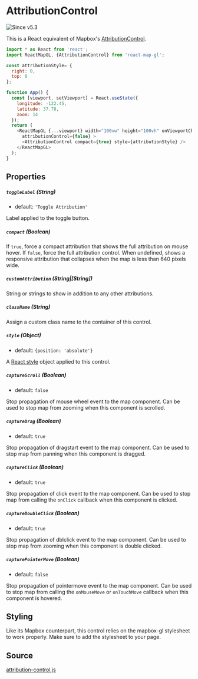 # AttributionControl

![Since v5.3](https://img.shields.io/badge/since-v5.3-green)

This is a React equivalent of Mapbox's [AttributionControl](https://docs.mapbox.com/mapbox-gl-js/api/#attributioncontrol).

```js
import * as React from 'react';
import ReactMapGL, {AttributionControl} from 'react-map-gl';

const attributionStyle= {
  right: 0,
  top: 0
};

function App() {
  const [viewport, setViewport] = React.useState({
    longitude: -122.45,
    latitude: 37.78,
    zoom: 14
  });
  return (
    <ReactMapGL {...viewport} width="100vw" height="100vh" onViewportChange={setViewport}
      attributionControl={false} >
      <AttributionControl compact={true} style={attributionStyle} />
    </ReactMapGL>
  );
}
```

## Properties

##### `toggleLabel` (String)

- default: `'Toggle Attribution'`

Label applied to the toggle button.

##### `compact` (Boolean)

If `true`, force a compact attribution that shows the full attribution on mouse hover. If `false`, force the full attribution control. When undefined, shows a responsive attribution that collapses when the map is less than 640 pixels wide.

##### `customAttribution` (String|[String])

String or strings to show in addition to any other attributions.

##### `className` (String)

Assign a custom class name to the container of this control.

##### `style` (Object)

- default: `{position: 'absolute'}`

A [React style](https://reactjs.org/docs/dom-elements.html#style) object applied to this control.

##### `captureScroll` (Boolean)

- default: `false`

Stop propagation of mouse wheel event to the map component. Can be used to stop map from zooming when this component is scrolled.

##### `captureDrag` (Boolean)

- default: `true`

Stop propagation of dragstart event to the map component. Can be used to stop map from panning when this component is dragged.

##### `captureClick` (Boolean)

- default: `true`

Stop propagation of click event to the map component. Can be used to stop map from calling the `onClick` callback when this component is clicked.

##### `captureDoubleClick` (Boolean)

- default: `true`

Stop propagation of dblclick event to the map component. Can be used to stop map from zooming when this component is double clicked.

##### `capturePointerMove` (Boolean)

- default: `false`

Stop propagation of pointermove event to the map component. Can be used to stop map from calling the `onMouseMove` or `onTouchMove` callback when this component is hovered.

## Styling

Like its Mapbox counterpart, this control relies on the mapbox-gl stylesheet to work properly. Make sure to add the stylesheet to your page.

## Source

[attribution-control.js](https://github.com/visgl/react-map-gl/tree/6.0-release/src/components/attribution-control.js)
